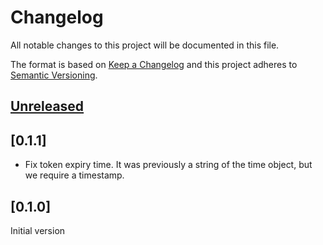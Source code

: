 # Changelog

All notable changes to this project will be documented in this file.

The format is based on [Keep a Changelog](http://keepachangelog.com/en/1.0.0/)
and this project adheres to [Semantic Versioning](http://semver.org/spec/v2.0.0.html).

## [Unreleased](https://github.com/pusher/pusher-platform-go/compare/0.1.1...HEAD)

## [0.1.1]

- Fix token expiry time. It was previously a string of the time object, but we require a timestamp.

## [0.1.0]

Initial version
